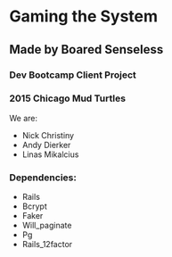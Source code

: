 # Gaming the System


## Made by Boared Senseless
### Dev Bootcamp Client Project
### 2015 Chicago Mud Turtles

We are:

* Nick Christiny
* Andy Dierker
* Linas Mikalcius

### Dependencies:

* Rails
* Bcrypt
* Faker
* Will_paginate
* Pg
* Rails_12factor
